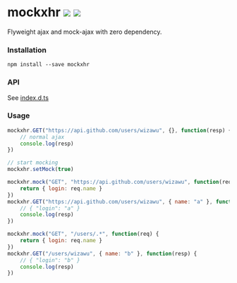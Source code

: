 # mockxhr [![](https://badge.fury.io/js/mockxhr.svg)](https://www.npmjs.com/package/mockxhr) [![](https://travis-ci.org/wizawu/mockxhr.svg)](https://travis-ci.org/wizawu/mockxhr)


Flyweight ajax and mock-ajax with zero dependency.

### Installation

```
npm install --save mockxhr
```

### API

See [index.d.ts](https://github.com/wizawu/mockxhr/blob/master/dist/index.d.ts)

### Usage

```js
mockxhr.GET("https://api.github.com/users/wizawu", {}, function(resp) {
    // normal ajax
    console.log(resp)
})

// start mocking
mockxhr.setMock(true)

mockxhr.mock("GET", "https://api.github.com/users/wizawu", function(req) {
    return { login: req.name }
})
mockxhr.GET("https://api.github.com/users/wizawu", { name: "a" }, function(resp) {
    // { "login": "a" }
    console.log(resp)
})

mockxhr.mock("GET", "/users/.*", function(req) {
    return { login: req.name }
})
mockxhr.GET("/users/wizawu", { name: "b" }, function(resp) {
    // { "login": "b" }
    console.log(resp)
})
```
